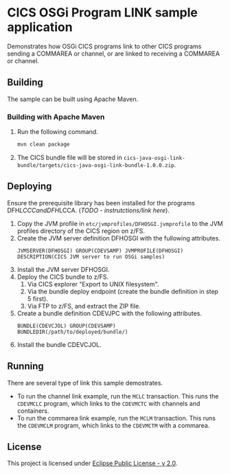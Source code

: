# CICS OSGi Program LINK sample application

Demonstrates how OSGi CICS programs link to other CICS programs sending a COMMAREA or channel, or are linked to receiving a COMMAREA or channel.

## Building
The sample can be built using Apache Maven.

### Building with Apache Maven
1. Run the following command.
   ```sh
   mvn clean package
   ```
2. The CICS bundle file will be stored in `cics-java-osgi-link-bundle/targets/cics-java-osgi-link-bundle-1.0.0.zip`.

## Deploying
Ensure the prerequisite library has been installed for the programs DFH$LCCC and DFH$LCCA. (*TODO - instrutctions/link here*).

1. Copy the JVM profile in `etc/jvmprofiles/DFHOSGI.jvmprofile` to the JVM profiles directory of the CICS region on z/FS.
2. Create the JVM server definition DFHOSGI with the fullowing attributes.
   ```
   JVMSERVER(DFHOSGI) GROUP(CDEVSAMP) JVMPROFILE(DFHOSGI) DESCRIPTION(CICS JVM server to run OSGi samples)
   ```
3. Install the JVM server DFHOSGI.
4. Deploy the CICS bundle to z/FS.
   1. Via CICS explorer "Export to UNIX filesystem".
   2. Via the bundle deploy endpoint (create the bundle definition in step 5 first).
   3. Via FTP to z/FS, and extract the ZIP file.
5. Create a bundle definition CDEVJPC with the following attributes.
   ```
   BUNDLE(CDEVCJOL) GROUP(CDEVSAMP) BUNDLEDIR(/path/to/deployed/bundle/)
   ```
6. Install the bundle CDEVCJOL.


## Running
There are several type of link this sample demostrates.
* To run the channel link example, run the `MCLC` transaction. This runs the `CDEVMCLC` program, which links to the `CDEVMCTC` with channels and containers.
* To run the commarea link example, run the `MCLM` transaction. This runs the `CDEVMCLM` program, which links to the `CDEVMCTM` with a commarea.

## License
This project is licensed under [Eclipse Public License - v 2.0](LICENSE).
